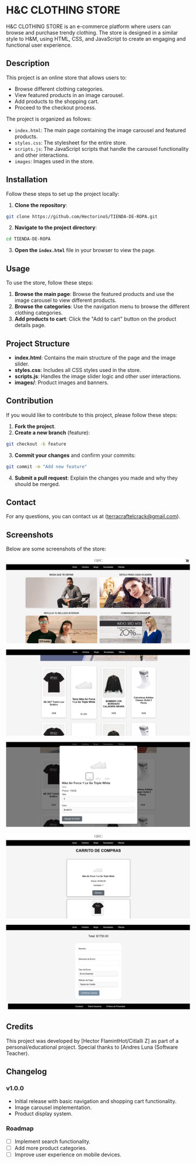 # H&C CLOTHING STORE

H&C CLOTHING STORE is an e-commerce platform where users can browse and purchase trendy clothing. The store is designed in a similar style to H&M, using HTML, CSS, and JavaScript to create an engaging and functional user experience.

## Description

This project is an online store that allows users to:

- Browse different clothing categories.
- View featured products in an image carousel.
- Add products to the shopping cart.
- Proceed to the checkout process.

The project is organized as follows:

- `index.html`: The main page containing the image carousel and featured products.
- `styles.css`: The stylesheet for the entire store.
- `scripts.js`: The JavaScript scripts that handle the carousel functionality and other interactions.
- `images`: Images used in the store.

## Installation

Follow these steps to set up the project locally:

1. **Clone the repository**:
```sh
git clone https://github.com/HectorinoS/TIENDA-DE-ROPA.git
```

2. **Navigate to the project directory**:
```sh
cd TIENDA-DE-ROPA
```

3. **Open the `index.html`** file in your browser to view the page.

## Usage

To use the store, follow these steps:

1. **Browse the main page**: Browse the featured products and use the image carousel to view different products.
2. **Browse the categories**: Use the navigation menu to browse the different clothing categories.
3. **Add products to cart**: Click the "Add to cart" button on the product details page.

## Project Structure

- **index.html**: Contains the main structure of the page and the image slider.
- **styles.css**: Includes all CSS styles used in the store.
- **scripts.js**: Handles the image slider logic and other user interactions.
- **images/**: Product images and banners.

## Contribution

If you would like to contribute to this project, please follow these steps:

1. **Fork the project**.
2. **Create a new branch** (feature):
```sh
git checkout -b feature
```
3. **Commit your changes** and confirm your commits:
```sh
git commit -m "Add new feature"
```
4. **Submit a pull request**: Explain the changes you made and why they should be merged.

## Contact

For any questions, you can contact us at (terracraftelcrack@gmail.com).

## Screenshots

Below are some screenshots of the store:

![Screenshot 1](CAPTURA1.png)

![Screenshot 1](CAPTURA2.png)

![Screenshot 1](CAPTURA3.png)

![Screenshot 1](CAPTURA4.png)

![Screenshot 1](CAPTURA5.png)
## Credits

This project was developed by [Hector FlamintHot/Citlalli Z] as part of a personal/educational project. Special thanks to [Andres Luna (Software Teacher).

## Changelog

### v1.0.0

- Initial release with basic navigation and shopping cart functionality.
- Image carousel implementation.
- Product display system.

### Roadmap

- [ ] Implement search functionality.
- [ ] Add more product categories.
- [ ] Improve user experience on mobile devices.

